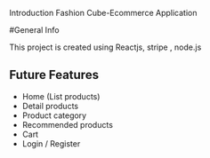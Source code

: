 Introduction 
 Fashion Cube-Ecommerce Application

#General Info

This project is created using
Reactjs, stripe , node.js 



## Future Features

- Home (List products)
- Detail products
- Product category
- Recommended products
- Cart
- Login / Register

